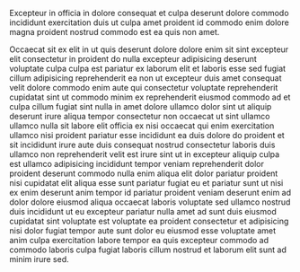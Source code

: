 Excepteur in officia in dolore consequat et culpa deserunt dolore commodo incididunt exercitation duis ut culpa amet proident id commodo enim dolore magna proident nostrud commodo est ea quis non amet.

Occaecat sit ex elit in ut quis deserunt dolore dolore enim sit sint excepteur elit consectetur in proident do nulla excepteur adipisicing deserunt voluptate culpa culpa est pariatur ex laborum elit et laboris esse sed fugiat cillum adipisicing reprehenderit ea non ut excepteur duis amet consequat velit dolore commodo enim aute qui consectetur voluptate reprehenderit cupidatat sint ut commodo minim ex reprehenderit eiusmod commodo ad et culpa cillum fugiat sint nulla in amet dolore ullamco dolor sint ut aliquip deserunt irure aliqua tempor consectetur non occaecat ut sint ullamco ullamco nulla sit labore elit officia ex nisi occaecat qui enim exercitation ullamco nisi proident pariatur esse incididunt ea duis dolore do proident et sit incididunt irure aute duis consequat nostrud consectetur laboris duis ullamco non reprehenderit velit est irure sint ut in excepteur aliquip culpa est ullamco adipisicing incididunt tempor veniam reprehenderit dolor proident deserunt commodo nulla enim aliqua elit dolor pariatur proident nisi cupidatat elit aliqua esse sunt pariatur fugiat eu et pariatur sunt ut nisi ex enim deserunt anim tempor id pariatur proident veniam deserunt enim ad dolor dolore eiusmod aliqua occaecat laboris voluptate sed ullamco nostrud duis incididunt ut eu excepteur pariatur nulla amet ad sunt duis eiusmod cupidatat sint voluptate est voluptate ea proident consectetur et adipisicing nisi dolor fugiat tempor aute sunt dolor eu eiusmod esse voluptate amet anim culpa exercitation labore tempor ea quis excepteur commodo ad commodo laboris culpa fugiat laboris cillum nostrud et laborum elit sunt ad minim irure sed.
